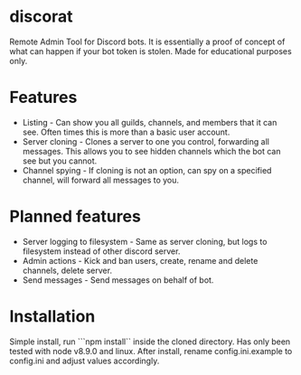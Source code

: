 # discorat
Remote Admin Tool for Discord bots. It is essentially a proof of concept of what can happen if your bot token is stolen. Made for educational purposes only.

# Features
* Listing - Can show you all guilds, channels, and members that it can see. Often times this is more than a basic user account.
* Server cloning - Clones a server to one you control, forwarding all messages. This allows you to see hidden channels which the bot can see but you cannot.
* Channel spying - If cloning is not an option, can spy on a specified channel, will forward all messages to you.

# Planned features
* Server logging to filesystem - Same as server cloning, but logs to filesystem instead of other discord server.
* Admin actions - Kick and ban users, create, rename and delete channels, delete server.
* Send messages - Send messages on behalf of bot.

# Installation
Simple install, run ```npm install`` inside the cloned directory. Has only been tested with node v8.9.0 and linux. After install, rename config.ini.example to config.ini and adjust values accordingly.
